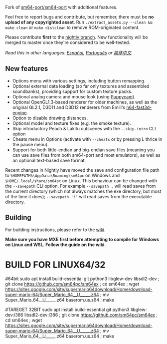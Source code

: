 Fork of [sm64-port/sm64-port](https://github.com/sm64-port/sm64-port) with additional features. 

Feel free to report bugs and contribute, but remember, there must be **no upload of any copyrighted asset**. 
Run `./extract_assets.py --clean && make clean` or `make distclean` to remove ROM-originated content.

Please contribute **first** to the [nightly branch](https://github.com/sm64pc/sm64ex/tree/nightly/). New functionality will be merged to master once they're considered to be well-tested.

*Read this in other languages: [Español](README_es_ES.md), [Português](README_pt_BR.md) or [简体中文](README_zh_CN.md).*

## New features

 * Options menu with various settings, including button remapping.
 * Optional external data loading (so far only textures and assembled soundbanks), providing support for custom texture packs.
 * Optional analog camera and mouse look (using [Puppycam](https://github.com/FazanaJ/puppycam)).
 * Optional OpenGL1.3-based renderer for older machines, as well as the original GL2.1, D3D11 and D3D12 renderers from Emill's [n64-fast3d-engine](https://github.com/Emill/n64-fast3d-engine/).
 * Option to disable drawing distances.
 * Optional model and texture fixes (e.g. the smoke texture).
 * Skip introductory Peach & Lakitu cutscenes with the `--skip-intro` CLI option
 * Cheats menu in Options (activate with `--cheats` or by pressing L thrice in the pause menu).
 * Support for both little-endian and big-endian save files (meaning you can use save files from both sm64-port and most emulators), as well as an optional text-based save format.

Recent changes in Nightly have moved the save and configuration file path to `%HOMEPATH%\AppData\Roaming\sm64pc` on Windows and `$HOME/.local/share/sm64pc` on Linux. This behaviour can be changed with the `--savepath` CLI option.
For example `--savepath .` will read saves from the current directory (which not always matches the exe directory, but most of the time it does);
   `--savepath '!'` will read saves from the executable directory.

## Building
For building instructions, please refer to the [wiki](https://github.com/sm64pc/sm64ex/wiki).

**Make sure you have MXE first before attempting to compile for Windows on Linux and WSL. Follow the guide on the wiki.**

# BUILD FOR LINUX64/32
#64bit sudo apt install build-essential git python3 libglew-dev libsdl2-dev ; git clone https://github.com/sm64pc/sm64ex ; cd sm64ex ; wget https://sites.google.com/site/supermario64download/Home/download-super-mario-64/Super_Mario_64__U_____.z64 ; mv Super_Mario_64__U_____.z64 baserom.us.z64 ; make

#TAREGET 32BIT
sudo apt install build-essential git python3 libglew-dev:i386 libsdl2-dev:i386 ; git clone https://github.com/sm64pc/sm64ex ; cd sm64ex ; wget https://sites.google.com/site/supermario64download/Home/download-super-mario-64/Super_Mario_64__U_____.z64 ; mv Super_Mario_64__U_____.z64 baserom.us.z64 ; make

